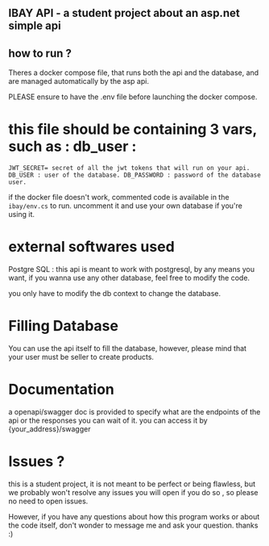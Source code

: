 ## IBAY API - a student project about an asp.net simple api

## how to run ?

Theres a docker compose file, that runs both the api and the database, and are managed automatically by the asp api.

PLEASE ensure to have the .env file before launching the docker compose.

# this file should be containing 3 vars, such as : db_user : 
`
JWT_SECRET= secret of all the jwt tokens that will run on your api.
DB_USER : user of the database.
DB_PASSWORD : password of the database user.
`

if the docker file doesn't work, commented code is available in the `ibay/env.cs` to run. uncomment it and use your own database if you're using it.

# external softwares used 

Postgre SQL : this api is meant to work with postgresql, by any means you want, if you wanna use any other database, feel free to modify the code.

you only have to modify the db context to change the database.

# Filling Database

You can use the api itself to fill the database, however, please mind that your user must be seller to create products.

# Documentation

a openapi/swagger doc is provided to specify what are the endpoints of the api or the responses you can wait of it. you can access it by {your_address}/swagger

# Issues ?

this is a student project, it is not meant to be perfect or being flawless, but we probably won't resolve any issues you will open if you do so , so please no need to open issues.

However, if you have any questions about how this program works or about the code itself, don't wonder to message me and ask your question. thanks :)

